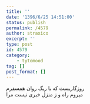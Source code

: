 ```yaml
---
title: ''
date: '1396/6/25 14:51:00'
status: publish
permalink: /4579
author: straxico
excerpt: ''
type: post
id: 4579
category:
    - tytomood
tag: []
post_format: []
---
```

روزگاریست که با ریگ روان همسفرم  
میروم راه و ز منزل خبری نیست مرا